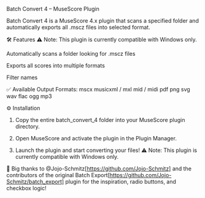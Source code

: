 Batch Convert 4 – MuseScore Plugin

Batch Convert 4 is a MuseScore 4.x plugin that scans a specified folder and automatically exports all .mscz files into selected format.

🛠️ Features
⚠️ Note: This plugin is currently compatible with Windows only.

Automatically scans a folder looking for .mscz files

Exports all scores into multiple formats

Filter names

✅ Available Output Formats:
mscx
musicxml / mxl
mid / midi
pdf
png
svg
wav
flac
ogg
mp3

⚙️ Installation 
1. Copy the entire batch_convert_4 folder into your MuseScore plugin directory.

2. Open MuseScore and activate the plugin in the Plugin Manager.

3. Launch the plugin and start converting your files!
⚠️ Note: This plugin is currently compatible with Windows only.

🙏 Big thanks to @Jojo-Schmitz[https://github.com/Jojo-Schmitz] and the contributors of the original Batch Export[https://github.com/Jojo-Schmitz/batch_export] plugin for the inspiration, radio buttons, and checkbox logic!
